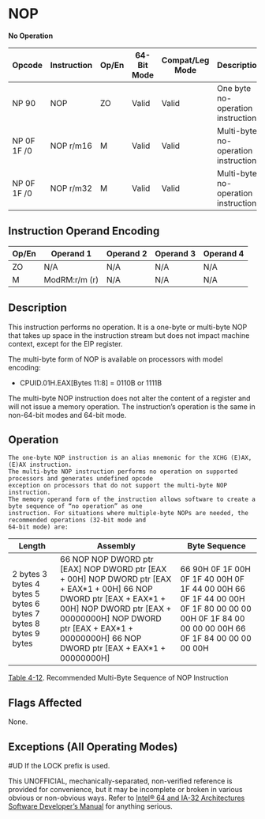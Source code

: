 # NOP

**No Operation**

| Opcode      | Instruction | Op/En | 64-Bit Mode | Compat/Leg Mode | Description                          |
| ----------- | ----------- | ----- | ----------- | --------------- | ------------------------------------ |
| NP 90       | NOP         | ZO    | Valid       | Valid           | One byte no-operation instruction.   |
| NP 0F 1F /0 | NOP r/m16   | M     | Valid       | Valid           | Multi-byte no-operation instruction. |
| NP 0F 1F /0 | NOP r/m32   | M     | Valid       | Valid           | Multi-byte no-operation instruction. |

## Instruction Operand Encoding

| Op/En | Operand 1     | Operand 2 | Operand 3 | Operand 4 |
| ----- | ------------- | --------- | --------- | --------- |
| ZO    | N/A           | N/A       | N/A       | N/A       |
| M     | ModRM:r/m (r) | N/A       | N/A       | N/A       |

## Description

This instruction performs no operation. It is a one-byte or multi-byte NOP that takes up space in the instruction stream but does not impact machine context, except for the EIP register.

The multi-byte form of NOP is available on processors with model encoding:

- CPUID.01H.EAX[Bytes 11:8] = 0110B or 1111B

The multi-byte NOP instruction does not alter the content of a register and will not issue a memory operation. The instruction’s operation is the same in non-64-bit modes and 64-bit mode.

## Operation

```
The one-byte NOP instruction is an alias mnemonic for the XCHG (E)AX, (E)AX instruction.
The multi-byte NOP instruction performs no operation on supported processors and generates undefined opcode
exception on processors that do not support the multi-byte NOP instruction.
The memory operand form of the instruction allows software to create a byte sequence of “no operation” as one
instruction. For situations where multiple-byte NOPs are needed, the recommended operations (32-bit mode and
64-bit mode) are:

```

| Length                                                          | Assembly                                                                                                                                                                                                                                           | Byte Sequence                                                                                                                               |
| --------------------------------------------------------------- | -------------------------------------------------------------------------------------------------------------------------------------------------------------------------------------------------------------------------------------------------- | ------------------------------------------------------------------------------------------------------------------------------------------- |
| 2 bytes 3 bytes 4 bytes 5 bytes 6 bytes 7 bytes 8 bytes 9 bytes | 66 NOP NOP DWORD ptr [EAX] NOP DWORD ptr [EAX + 00H] NOP DWORD ptr [EAX + EAX\*1 + 00H] 66 NOP DWORD ptr [EAX + EAX\*1 + 00H] NOP DWORD ptr [EAX + 00000000H] NOP DWORD ptr [EAX + EAX\*1 + 00000000H] 66 NOP DWORD ptr [EAX + EAX\*1 + 00000000H] | 66 90H 0F 1F 00H 0F 1F 40 00H 0F 1F 44 00 00H 66 0F 1F 44 00 00H 0F 1F 80 00 00 00 00H 0F 1F 84 00 00 00 00 00H 66 0F 1F 84 00 00 00 00 00H |

[Table 4-12](/x86/nop#tbl-4-12). Recommended Multi-Byte Sequence of NOP Instruction

## Flags Affected

None.

## Exceptions (All Operating Modes)

#​​​UD If the LOCK prefix is used.

This UNOFFICIAL, mechanically-separated, non-verified reference is provided for convenience, but it may be
incomplete or broken in various obvious or non-obvious
ways. Refer to [Intel® 64 and IA-32 Architectures Software Developer’s Manual](https://software.intel.com/en-us/download/intel-64-and-ia-32-architectures-sdm-combined-volumes-1-2a-2b-2c-2d-3a-3b-3c-3d-and-4) for anything serious.
